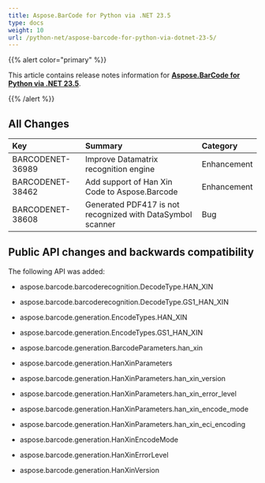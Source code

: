 ```yaml
---
title: Aspose.BarCode for Python via .NET 23.5
type: docs
weight: 10
url: /python-net/aspose-barcode-for-python-via-dotnet-23-5/
---
```


{{% alert color="primary" %}} 

This article contains release notes information for [**Aspose.BarCode for Python via .NET 23.5**](https://releases.aspose.com/barcode/python-net/).

{{% /alert %}} 
## **All Changes**

|**Key**|**Summary**|**Category**|
| :- | :- | :- |
|BARCODENET-36989|Improve Datamatrix recognition engine|Enhancement|
|BARCODENET-38462|Add support of Han Xin Code to Aspose.Barcode|Enhancement|
|BARCODENET-38608|Generated PDF417 is not recognized with DataSymbol scanner|Bug|

## Public API changes and backwards compatibility
The following API was added:

- aspose.barcode.barcoderecognition.DecodeType.HAN_XIN
- aspose.barcode.barcoderecognition.DecodeType.GS1_HAN_XIN
- aspose.barcode.generation.EncodeTypes.HAN_XIN
- aspose.barcode.generation.EncodeTypes.GS1_HAN_XIN

- aspose.barcode.generation.BarcodeParameters.han_xin

- aspose.barcode.generation.HanXinParameters
- aspose.barcode.generation.HanXinParameters.han_xin_version
- aspose.barcode.generation.HanXinParameters.han_xin_error_level
- aspose.barcode.generation.HanXinParameters.han_xin_encode_mode
- aspose.barcode.generation.HanXinParameters.han_xin_eci_encoding

- aspose.barcode.generation.HanXinEncodeMode
- aspose.barcode.generation.HanXinErrorLevel
- aspose.barcode.generation.HanXinVersion



